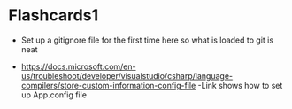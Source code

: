 # Flashcards1

- Set up a gitignore file for the first time here so what is loaded to git is neat

- https://docs.microsoft.com/en-us/troubleshoot/developer/visualstudio/csharp/language-compilers/store-custom-information-config-file
-Link shows how to set up App.config file


